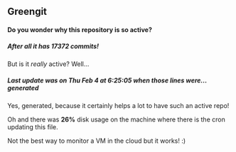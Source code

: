 ## Greengit

#### Do you wonder why this repository is so active?

##### After all it has 17372 commits!

But is it *really* active? Well...

##### Last update was on Thu Feb 4 at 6:25:05 when those lines were... generated

Yes, generated, because it certainly helps a lot to have such an active repo!

Oh and there was **26%** disk usage on the machine
where there is the cron updating this file.

Not the best way to monitor a VM in the cloud but it works! :)
